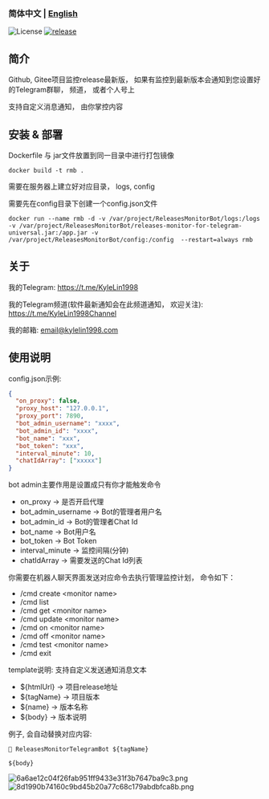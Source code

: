 ### 简体中文 | [English](./README_en.md)

![License](https://img.shields.io/badge/license-MIT-green)
[![release](https://img.shields.io/github/v/release/kylelin1998/ReleasesMonitorTelegramBot)](https://github.com/kylelin1998/ReleasesMonitorTelegramBot/releases/latest)

## 简介
Github, Gitee项目监控release最新版， 
如果有监控到最新版本会通知到您设置好的Telegram群聊， 频道， 或者个人号上

支持自定义消息通知， 由你掌控内容

## 安装 & 部署
Dockerfile 与 jar文件放置到同一目录中进行打包镜像
```
docker build -t rmb .
```
需要在服务器上建立好对应目录， logs, config

需要先在config目录下创建一个config.json文件
```
docker run --name rmb -d -v /var/project/ReleasesMonitorBot/logs:/logs -v /var/project/ReleasesMonitorBot/releases-monitor-for-telegram-universal.jar:/app.jar -v /var/project/ReleasesMonitorBot/config:/config  --restart=always rmb
```

## 关于
我的Telegram: <https://t.me/KyleLin1998>

我的Telegram频道(软件最新通知会在此频道通知， 欢迎关注): <https://t.me/KyleLin1998Channel>

我的邮箱: email@kylelin1998.com

## 使用说明
config.json示例:
```json
{
  "on_proxy": false,
  "proxy_host": "127.0.0.1",
  "proxy_port": 7890,
  "bot_admin_username": "xxxx",
  "bot_admin_id": "xxxx",
  "bot_name": "xxx",
  "bot_token": "xxx",
  "interval_minute": 10,
  "chatIdArray": ["xxxxx"]
}
```
bot admin主要作用是设置成只有你才能触发命令
* on_proxy -> 是否开启代理 
* bot_admin_username -> Bot的管理者用户名
* bot_admin_id -> Bot的管理者Chat Id
* bot_name -> Bot用户名
* bot_token -> Bot Token
* interval_minute -> 监控间隔(分钟)
* chatIdArray -> 需要发送的Chat Id列表

你需要在机器人聊天界面发送对应命令去执行管理监控计划， 命令如下：
* /cmd create \<monitor name>
* /cmd list
* /cmd get \<monitor name>
* /cmd update \<monitor name>
* /cmd on \<monitor name>
* /cmd off \<monitor name>
* /cmd test \<monitor name>
* /cmd exit

template说明:
支持自定义发送通知消息文本
* ${htmlUrl} -> 项目release地址
* ${tagName} -> 项目版本
* ${name} -> 版本名称
* ${body} -> 版本说明

例子, 会自动替换对应内容:
```
🥳 ReleasesMonitorTelegramBot ${tagName}

${body}
```

![6a6ae12c04f26fab951ff9433e31f3b7647ba9c3.png](https://i.imgur.com/rhgNVb9.png)
![8d1990b74160c9bd45b20a77c68c179abdbfca8b.png](https://i.imgur.com/Fp4RDXu.png)
